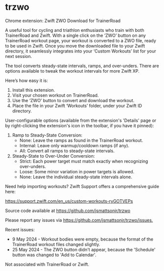 # trzwo
Chrome extension: Zwift ZWO Download for TrainerRoad

A useful tool for cycling and triathlon enthusiasts who train with
both TrainerRoad and Zwift. With a single click on the ‘ZWO’ button on
any TrainerRoad workout page, your workout is converted to a ZWO file,
ready to be used in Zwift. Once you move the downloaded file to your
Zwift directory, it seamlessly integrates into your ‘Custom Workouts’
list for your next session.

The tool converts steady-state intervals, ramps, and
over-unders. There are options available to tweak the workout intervals
for more Zwift XP.

Here’s how easy it is:

1. Install this extension.
2. Visit your chosen workout on TrainerRoad.
3. Use the ‘ZWO’ button to convert and download the workout.
4. Place the file in your Zwift ‘Workouts’ folder, under your Zwift ID directory.

User-configurable options (available from the extension's 'Details' page or by right-clicking the extension's icon in the toolbar, if you have it pinned):
1. Ramp to Steady-State Conversion:
    - None: Leave the ramps as found in the TrainerRoad workout.
    - Internal: Leave only warmup/cooldown ramps (if any).
    - All: Convert all ramps to steady-state intervals.
2. Steady-State to Over-Under Conversion:
   - Strict: Each power target must match exactly when recognizing over-unders.
   - Loose: Some minor variation in power targets is allowed.
   - None: Leave the individual steady-state intervals alone.

Need help importing workouts? Zwift Support offers a comprehensive guide here:

<https://support.zwift.com/en_us/custom-workouts-ryGOTVEPs>

Source code available at <https://github.com/jsmattsonjr/trzwo>

Please report any issues via <https://github.com/jsmattsonjr/trzwo/issues.>

Recent issues:

*  9 May 2024 - Workout bodies were empty, because the format of the
                TrainerRoad workout files changed slightly.
* 25 May 2024 - The ZWO button didn't appear, because the 'Schedule'
                button was changed to 'Add to Calendar'.


Not associated with TrainerRoad or Zwift.
